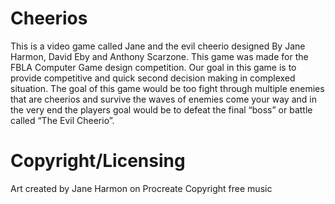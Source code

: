 # Cheerios
This is a video game called Jane and the evil cheerio designed By Jane Harmon, David Eby and Anthony Scarzone. This game was made for the FBLA Computer Game design competition. Our goal in this game is to provide competitive and quick second decision making in complexed situation. The goal of this game would be too fight through multiple enemies that are cheerios and survive the waves of enemies come your way and in the very end the players goal would be to defeat the final “boss” or battle called “The Evil Cheerio”.

# Copyright/Licensing 
Art created by Jane Harmon on Procreate 
Copyright free music 
